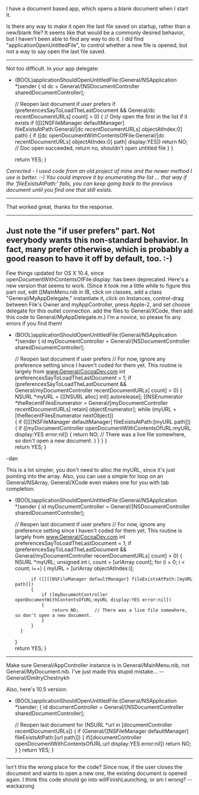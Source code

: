 

I have a document based app, which opens a blank document when I start it.  

Is there any way to make it open the last file saved on startup, rather than a new/blank file?   It seems like that would be a commonly desired behavior, but I haven't been able to find any way to do it.    I did find "applicationOpenUntitledFile", to control whether a new file is opened, but not a way to say open the last file saved.

----

Not too difficult. In your app delegate:

    
- (BOOL)applicationShouldOpenUntitledFile:(General/NSApplication *)sender
{
    id dc = General/[NSDocumentController sharedDocumentController];
 
    // Reopen last document if user prefers
    if (preferencesSayToLoadTheLastDocument && 
        General/dc recentDocumentURLs] count] > 0)
    {
  	 // Only open the first in the list if it exists
	 if ([[[[NSFileManager defaultManager] fileExistsAtPath:General/[dc recentDocumentURLs] objectAtIndex:0] path)
        {
            if ([dc openDocumentWithContentsOfFile:General/[dc recentDocumentURLs] objectAtIndex:0] path] display:YES])
                return NO; // Doc open succeeded, return no, shouldn't open untitled file
        }
    }

    return YES;
}


*Corrected - I used code from an old project of mine and the newer method I use is better. :-)  You could improve it by enumerating the list ... that way if the 'fileExistsAtPath:' fails, you can keep going back to the previous document until you find one that still exists.*

----

That worked great, thanks for the response.

----

Just note the "if user prefers" part. Not everybody wants this non-standard behavior. In fact, many prefer otherwise, which is probably a good reason to have it off by default, too. :-)
----
Few things updated for OS X 10.4, since openDocumentWithContentsOfFile:display: has been deprecated. Here's a new version that seems to work. (Since it took me a little while to figure this part out, edit [[MainMenu.nib in IB, click on classes, add a class "General/MyAppDelegate," instantiate it, click on Instances, control-drag between File's Owner and myAppController, press Apple-2, and set choose delegate for this outlet connection. add the files to General/XCode, then add this code to General/MyAppDelegate.m.) I'm a novice, so please fix any errors if you find them!

    
- (BOOL)applicationShouldOpenUntitledFile:(General/NSApplication *)sender
{
	id myDocumentController = General/[NSDocumentController sharedDocumentController];
	
	// Reopen last document if user prefers
	// For now, ignore any preference setting since I haven't coded for them yet. This routine is largely from www.General/CocoaDev.com
	int preferencesSayToLoadTheLastDocument = 1;
	if (preferencesSayToLoadTheLastDocument && 
		General/myDocumentController recentDocumentURLs] count] > 0)
	{
		NSURL *myURL = [[[NSURL alloc] init] autorelease];
		[[NSEnumerator *theRecentFilesEnumerator = General/[myDocumentController recentDocumentURLs] retain] objectEnumerator];
		while (myURL = [theRecentFilesEnumerator nextObject])		
		{
			if ([[[[NSFileManager defaultManager] fileExistsAtPath:[myURL path]])
			{
				if ([myDocumentController openDocumentWithContentsOfURL:myURL display:YES error:nil])
				{
					return NO;		// There was a live file somewhere, so don't open a new document.
				}
			}
		}
	}	
	return YES;
}

-dan


This is a lot simpler, you don't need to alloc the myURL, since it's just pointing into the array. Also, you can use a simple for loop on an General/NSArray, General/XCode even makes one for you with tab completion. 
    
- (BOOL)applicationShouldOpenUntitledFile:(General/NSApplication *)sender
{
	id myDocumentController = General/[NSDocumentController sharedDocumentController];
	
	// Reopen last document if user prefers
	// For now, ignore any preference setting since I haven't coded for them yet. This routine is largely from www.General/CocoaDev.com
	int preferencesSayToLoadTheLastDocument = 1;
	if (preferencesSayToLoadTheLastDocument && 
		General/myDocumentController recentDocumentURLs] count] > 0)
	{
		NSURL *myURL;
                unsigned int i, count = [urlArray count];
                for (i = 0; i < count; i++) 
		{
                    myURL = [urlArray objectAtIndex:i];

			if ([[[[NSFileManager defaultManager] fileExistsAtPath:[myURL path]])
			{
				if ([myDocumentController openDocumentWithContentsOfURL:myURL display:YES error:nil])
				{
					return NO;		// There was a live file somewhere, so don't open a new document.
				}
			}
		}
	}	
	return YES;
}



----

Make sure General/AppController instance is in General/MainMenu.nib, not General/MyDocument.nib. I've just made this stupid mistake... -- General/DmitryChestnykh

Also, here's 10.5 version:

    
- (BOOL)applicationShouldOpenUntitledFile:(General/NSApplication *)sender;
{
	id documentController = General/[NSDocumentController sharedDocumentController];
	
	// Reopen last document
	for (NSURL *url in [documentController recentDocumentURLs]) {
		if (General/[[NSFileManager defaultManager] fileExistsAtPath:[url path]]) {
			if([documentController openDocumentWithContentsOfURL:url display:YES error:nil])
				return NO;
		}
	}
	return YES;
}


----

Isn't this the wrong place for the code? Since now, if the user closes the document and wants to open a new one, the existing document is opened again. I think this code should go into willFinishLaunching, or am I wrong? --wackazong